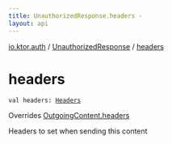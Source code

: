 ```yaml
---
title: UnauthorizedResponse.headers - 
layout: api
---
```


<div class='api-docs-breadcrumbs'><a href="../index.html">io.ktor.auth</a> / <a href="index.html">UnauthorizedResponse</a> / <a href="./headers.html">headers</a></div>

# headers

<div class="signature"><code><span class="keyword">val </span><span class="identifier">headers</span><span class="symbol">: </span><a href="../../io.ktor.http/-headers/index.html"><span class="identifier">Headers</span></a></code></div>

Overrides <a href="../../io.ktor.http.content/-outgoing-content/headers.html">OutgoingContent.headers</a>

Headers to set when sending this content

